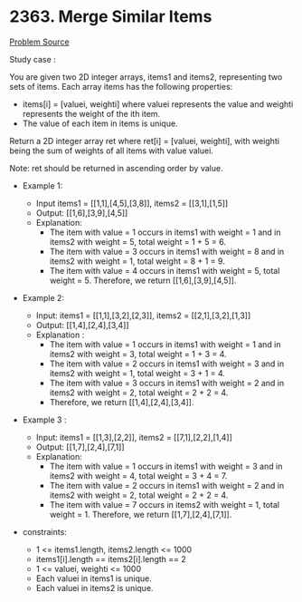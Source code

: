 # 2363. Merge Similar Items
[Problem Source](https://leetcode.com/problems/merge-similar-items/description/)

Study case :

You are given two 2D integer arrays, items1 and items2, representing two sets of items. Each array items has the following properties:

- items[i] = [valuei, weighti] where valuei represents the value and weighti represents the weight of the ith item.
- The value of each item in items is unique.

Return a 2D integer array ret where ret[i] = [valuei, weighti], with weighti being the sum of weights of all items with value valuei.

Note: ret should be returned in ascending order by value.

* Example 1:
    - Input items1 = [[1,1],[4,5],[3,8]], items2 = [[3,1],[1,5]]
    - Output: [[1,6],[3,9],[4,5]]
    - Explanation: 
        - The item with value = 1 occurs in items1 with weight = 1 and in items2 with weight = 5, total weight = 1 + 5 = 6. 
        - The item with value = 3 occurs in items1 with weight = 8 and in items2 with weight = 1, total weight = 8 + 1 = 9. 
        - The item with value = 4 occurs in items1 with weight = 5, total weight = 5. Therefore, we return [[1,6],[3,9],[4,5]].

* Example 2:
    - Input: items1 = [[1,1],[3,2],[2,3]], items2 = [[2,1],[3,2],[1,3]]
    - Output: [[1,4],[2,4],[3,4]]
    - Explanation :
        - The item with value = 1 occurs in items1 with weight = 1 and in items2 with weight = 3, total weight = 1 + 3 = 4. 
        - The item with value = 2 occurs in items1 with weight = 3 and in items2 with weight = 1, total weight = 3 + 1 = 4. 
        - The item with value = 3 occurs in items1 with weight = 2 and in items2 with weight = 2, total weight = 2 + 2 = 4. 
        - Therefore, we return [[1,4],[2,4],[3,4]].

* Example 3 :
    - Input: items1 = [[1,3],[2,2]], items2 = [[7,1],[2,2],[1,4]]
    - Output: [[1,7],[2,4],[7,1]]
    - Explanation:
        - The item with value = 1 occurs in items1 with weight = 3 and in items2 with weight = 4, total weight = 3 + 4 = 7. 
        - The item with value = 2 occurs in items1 with weight = 2 and in items2 with weight = 2, total weight = 2 + 2 = 4. 
        - The item with value = 7 occurs in items2 with weight = 1, total weight = 1. Therefore, we return [[1,7],[2,4],[7,1]].

* constraints:

    - 1 <= items1.length, items2.length <= 1000
    - items1[i].length == items2[i].length == 2
    - 1 <= valuei, weighti <= 1000
    - Each valuei in items1 is unique.
    - Each valuei in items2 is unique.

